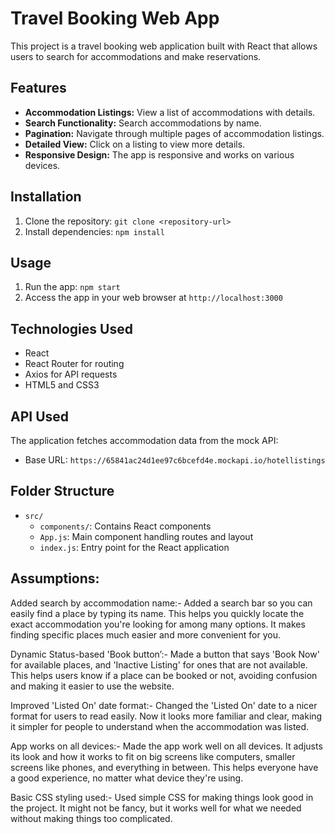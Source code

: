 # Travel Booking Web App

This project is a travel booking web application built with React that allows users to search for accommodations and make reservations.

## Features

- **Accommodation Listings:** View a list of accommodations with details.
- **Search Functionality:** Search accommodations by name.
- **Pagination:** Navigate through multiple pages of accommodation listings.
- **Detailed View:** Click on a listing to view more details.
- **Responsive Design:** The app is responsive and works on various devices.

## Installation

1. Clone the repository: `git clone <repository-url>`
2. Install dependencies: `npm install`

## Usage

1. Run the app: `npm start`
2. Access the app in your web browser at `http://localhost:3000`

## Technologies Used

- React
- React Router for routing
- Axios for API requests
- HTML5 and CSS3

## API Used

The application fetches accommodation data from the mock API:
- Base URL: `https://65841ac24d1ee97c6bcefd4e.mockapi.io/hotellistings`

## Folder Structure

- `src/`
  - `components/`: Contains React components
  - `App.js`: Main component handling routes and layout
  - `index.js`: Entry point for the React application

## Assumptions:

Added search by accommodation name:- Added a search bar so you can easily find a place by typing its name. This helps you quickly locate the exact accommodation you're looking for among many options. It makes finding specific places much easier and more convenient for you.

Dynamic Status-based 'Book button’:- Made a button that says 'Book Now' for available places, and 'Inactive Listing' for ones that are not available. This helps users know if a place can be booked or not, avoiding confusion and making it easier to use the website.

Improved 'Listed On' date format:- Changed the 'Listed On' date to a nicer format for users to read easily. Now it looks more familiar and clear, making it simpler for people to understand when the accommodation was listed.

App works on all devices:- Made the app work well on all devices. It adjusts its look and how it works to fit on big screens like computers, smaller screens like phones, and everything in between. This helps everyone have a good experience, no matter what device they're using.

Basic CSS styling used:- Used simple CSS for making things look good in the project. It might not be fancy, but it works well for what we needed without making things too complicated.

